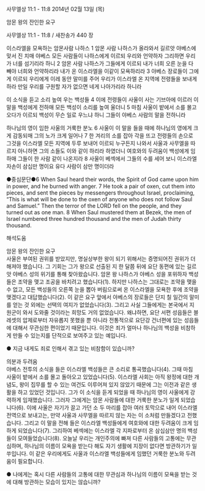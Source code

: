 사무엘상 11:1 - 11:8 
2014년 02월 13일 (목)

암몬 왕의 잔인한 요구



사무엘상 11:1 - 11:8 / 새찬송가 440 장


이스라엘을 모욕하는 암몬사람 나하스
1 암몬 사람 나하스가 올라와서 길르앗 야베스에 맞서 진 치매 야베스 모든 사람들이 나하스에게 이르되 우리와 언약하자 그리하면 우리가 너를 섬기리라 하니 2 암몬 사람 나하스가 그들에게 이르되 내가 너희 오른 눈을 다 빼야 너희와 언약하리라 내가 온 이스라엘을 이같이 모욕하리라 3 야베스 장로들이 그에게 이르되 우리에게 이레 동안 말미를 주어 우리가 이스라엘 온 지역에 전령들을 보내게 하라 만일 우리를 구원할 자가 없으면 네게 나아가리라 하니라

이 소식을 듣고 소리 높여 우는 백성들
4 이에 전령들이 사울이 사는 기브아에 이르러 이 말을 백성에게 전하매 모든 백성이 소리를 높여 울더니 5 마침 사울이 밭에서 소를 몰고 오다가 이르되 백성이 무슨 일로 우느냐 하니 그들이 야베스 사람의 말을 전하니라

하나님의 영이 임한 사울의 거룩한 분노
6 사울이 이 말을 들을 때에 하나님의 영에게 크게 감동되매 그의 노가 크게 일어나 7 한 겨리의 소를 잡아 각을 뜨고 전령들의 손으로 그것을 이스라엘 모든 지역에 두루 보내어 이르되 누구든지 나와서 사울과 사무엘을 따르지 아니하면 그의 소들도 이와 같이 하리라 하였더니 여호와의 두려움이 백성에게 임하매 그들이 한 사람 같이 나온지라 8 사울이 베섹에서 그들의 수를 세어 보니 이스라엘 자손이 삼십만 명이요 유다 사람이 삼만 명이더라


●중심문단●6 When Saul heard their words, the Spirit of God came upon him in power, and he burned with anger. 7 He took a pair of oxen, cut them into pieces, and sent the pieces by messengers throughout Israel, proclaiming, “This is what will be done to the oxen of anyone who does not follow Saul and Samuel.” Then the terror of the LORD fell on the people, and they turned out as one man. 8 When Saul mustered them at Bezek, the men of Israel numbered three hundred thousand and the men of Judah thirty thousand.

해석도움





암몬 왕의 잔인한 요구  
사울은 부여된 권위를 받았지만, 명실상부한 왕이 되기 위해서는 증명되어진 권위가 더해져야 했습니다. 그 기회는 그가 왕으로 선출된 지 한 달쯤 뒤에 요단 동편에 있는 길르앗 야베스 성의 위기를 통해 찾아왔습니다. 암몬 왕 나하스가 야베스 성을 포위하자 백성들은 조약을 맺고 조공을 바치려고 했습니다(1). 하지만 나하스는 그대로는 조약을 맺을 수 없고, 모든 백성들의 오른쪽 눈을 뽑아 버림으로써 온 이스라엘을 모욕한 후에 조약을 맺겠다고 대답했습니다(2). 이 같은 요구 앞에서 야베스의 장로들은 단지 칠 일간의 말미를 얻는 것 외에는 선택의 여지가 없었습니다(3). 그리고 사실 그들에게는 본국에서 지원군이 와서 도와줄 것이라는 희망도 거의 없었습니다. 왜냐하면, 요단 서편 성읍들은 블레셋의 압제로부터 자유롭지 못했을 뿐 아니라 전통적으로 요단강 건너편에 있는 성읍들에 대해서 무관심한 편이었기 때문입니다. 이것은 죄가 얼마나 하나님의 백성을 비참하게 만들 수 있는지를 단적으로 보여주고 있는 예입니다.     

● 지금 내게도 죄로 인해서 겪고 있는 비참함이 있습니까? 

의분과 두려움  
야베스 전투의 소식을 들은 이스라엘 백성들은 큰 소리로 통곡했습니다(4). 그때 마침 사울이 밭에서 소를 몰고 돌아오고 있었습니다(5). 이스라엘 사회는 아직 왕정에 대한 개념도, 왕이 집무를 할 수 있는 여건도 이루어져 있지 않았기 때문에 그는 이전과 같은 생활을 하고 있었던 것입니다. 그가 이 소식을 듣게 되었을 때 하나님의 영이 사울에게 강력하게 임재했습니다. 그러자 그에게는 암몬 사람들에 대한 거룩한 분노가 일게 되었습니다(6). 이에 사울은 자기가 끌고 가던 소 두 마리를 잡아 여러 토막으로 내어 이스라엘 전역으로 보내고는, 만약 사울과 사무엘을 따르지 않는 자는 이 소처럼 만들겠다고 전했습니다. 그리고 이 말을 전해 들은 이스라엘 백성들에게 여호와에 대한 두려움이 크게 임하게 되었습니다(7). 그리하여 베섹에는 이스라엘 각 지파로부터 온 삼십삼만 명의 백성들이 모여들었습니다(8). 오늘날 우리는 개인주의에 빠져 다른 사람들의 고통에는 무관심하며, 하나님의 이름이 모욕을 받는다 해도 자기 생활에 지장이 없다면 방관하기가 일쑤입니다. 이 같은 우리에게도 사울과 이스라엘 백성들에게 임했던 거룩한 분노와 두려움이 필요합니다. 

● 나에게는 혹시 다른 사람들의 고통에 대한 무관심과 하나님의 이름이 모욕을 받는 것에 대해 방관하는 모습이 있지는 않습니까?